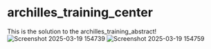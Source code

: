 # archilles_training_center
This is the solution to the archilles_training_abstract!
![Screenshot 2025-03-19 154739](https://github.com/user-attachments/assets/e0384330-c06b-4b80-b039-16b96724edf2)
![Screenshot 2025-03-19 154759](https://github.com/user-attachments/assets/2c8ea7d4-8de5-4568-9f07-c4604b6cb83b)
